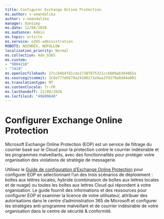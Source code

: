 ```yaml
---
title: Configurer Exchange Online Protection
ms.author: v-smandalika
author: v-smandalika
manager: dansimp
ms.date: 12/04/2020
ms.audience: Admin
ms.topic: article
ms.service: o365-administration
ROBOTS: NOINDEX, NOFOLLOW
localization_priority: Normal
ms.collection: Adm_O365
ms.custom:
- "9004218"
- "7419"
ms.openlocfilehash: 27cc84b4fd1cde1738f875321cc6609ab384065a
ms.sourcegitcommit: 3c6e777d6679a24108171e9aa3f9379a8d44e001
ms.translationtype: MT
ms.contentlocale: fr-FR
ms.lasthandoff: 12/09/2020
ms.locfileid: "49609648"
---
```

# <a name="set-up-exchange-online-protection"></a>Configurer Exchange Online Protection

Microsoft Exchange Online Protection (EOP) est un service de filtrage du courrier basé sur le Cloud pour la protection contre le courrier indésirable et les programmes malveillants, avec des fonctionnalités pour protéger votre organisation des violations de stratégie de messagerie.

Utilisez le [Guide de configuration d’Exchange Online Protection](https://admin.microsoft.com/adminportal/home#/modernonboarding/prepareyourenvironment) pour configurer EOP en sélectionnant l’un des trois scénarios de déploiement : boîtes aux lettres locales, hybride (combinaison de boîtes aux lettres locales et de nuage) ou toutes les boîtes aux lettres Cloud qui répondent à votre organisation. Le guide fournit des informations et des ressources pour configurer EOP et examiner la licence de votre utilisateur, attribuer des autorisations dans le centre d’administration 365 de Microsoft et configurer les stratégies anti-programme malveillant et de courrier indésirable de votre organisation dans le centre de sécurité & conformité.
